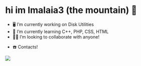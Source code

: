 <h1>hi im Imalaia3 (the mountain) 👋</h1>


- 🖥️ I’m currently working on Disk Utilities
- 🌱 I’m currently learning C++, PHP, CSS, HTML
- 🧑‍💼 I’m looking to collaborate with anyone!
<!--- 💬 Ask me about ..-->
<!--- ⚡ Fun fact: ..-->
- ☎️ Contacts!





<img src="ErrorMessage.png">
